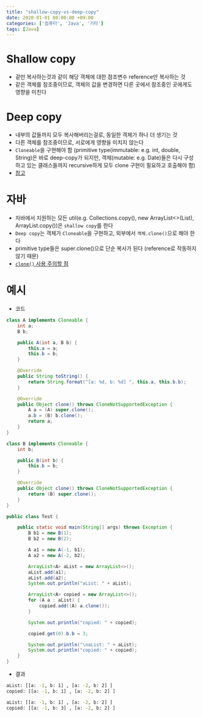 ```yaml
---
title: "shallow-copy-vs-deep-copy"
date: 2020-01-01 00:00:00 +09:00
categories: ['컴퓨터', 'Java', '기타']
tags: [Java]
---
```


# Shallow copy
- 겉만 복사하는것과 같이 해당 객체에 대한 참조변수 reference만 복사하는 것
- 같은 객체를 참조중이므로, 객체의 값을 변경하면 다른 곳에서 참조중인 곳에게도 영향을 미친다

# Deep copy
- 내부의 값들까지 모두 복사해버리는걸로, 동일한 객체가 하나 더 생기는 것
- 다른 객체를 참조중이므로, 서로에게 영향을 미치지 않는다
- `Cloneable`을 구현해야 함 (primitive type(immutable: e.g. int, double, String)은 바로 deep-copy가 되지만, 객체(mutable: e.g. Date)들은 다시 구성하고 있는 클래스들까지 recursive하게 모두 clone 구현이 필요하고 호출해야 함)
- [참고](https://howtodoinjava.com/java/collections/arraylist/arraylist-clone-deep-copy/)

# 자바
- 자바에서 지원하는 모든 util(e.g. Collections.copy(), new ArrayList<>(List), ArrayList.copy())은 `shallow copy`를 한다
- `Deep copy`는 객체가 `Cloneable`을 구현하고, 외부에서 `객체.clone()`으로 해야 한다
- primitive type들은 super.clone()으로 단순 복사가 된다 (reference로 작동하지 않기 때문)
- [`clone()` 사용 주의할 점](Cloneable.md)

# 예시
- 코드
```java
class A implements Cloneable {
	int a;
	B b;

	public A(int a, B b) {
		this.a = a;
		this.b = b;
	}

	@Override
	public String toString() {
		return String.format("[a: %d, b: %d] ", this.a, this.b.b);
	}

	@Override
	public Object clone() throws CloneNotSupportedException {
		A a = (A) super.clone();
		a.b = (B) b.clone();
		return a;
	}
}

class B implements Cloneable {
	int b;

	public B(int b) {
		this.b = b;
	}

	@Override
	public Object clone() throws CloneNotSupportedException {
		return (B) super.clone();
	}
}

public class Test {

	public static void main(String[] args) throws Exception {
		B b1 = new B(1);
		B b2 = new B(2);

		A a1 = new A(-1, b1);
		A a2 = new A(-2, b2);

		ArrayList<A> aList = new ArrayList<>();
		aList.add(a1);
		aList.add(a2);
		System.out.println("aList: " + aList);

		ArrayList<A> copied = new ArrayList<>();
		for (A a : aList) {
			copied.add((A) a.clone());
		}

		System.out.println("copied: " + copied);

		copied.get(0).b.b = 3;

		System.out.println("\naList: " + aList);
		System.out.println("copied: " + copied);
	}
}
```

- 결과
```cmd
aList: [[a: -1, b: 1] , [a: -2, b: 2] ]
copied: [[a: -1, b: 1] , [a: -2, b: 2] ]

aList: [[a: -1, b: 1] , [a: -2, b: 2] ]
copied: [[a: -1, b: 3] , [a: -2, b: 2] ]
```
